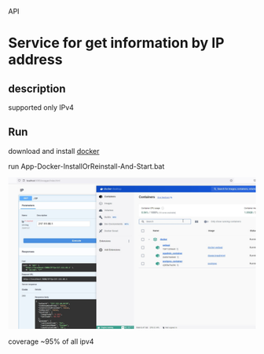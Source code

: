 API 

# Service for get information by IP address

## description

supported only IPv4


## Run 
download and install [docker](https://www.docker.com/get-started/)

run App-Docker-InstallOrReinstall-And-Start.bat

![](swagger.jpg)

coverage ~95% of all ipv4
